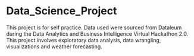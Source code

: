 # Data_Science_Project

This project is for self practice. Data used were sourced from Dataleum during the Data Analytics and Business Intelligence Virtual Hackathon 2.0. This project involves exploratory data analysis, data wrangling, visualizations and weather forecasting.

